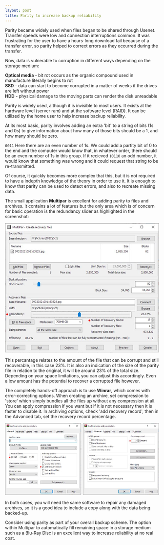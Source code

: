 ```yaml
---
layout: post
title: Parity to increase backup reliability
---
```


Parity became widely used when files began to be shared through Usenet. Transfer speeds were low and connection interruptions common. It was frustrating for the user to have a hours-long download fail because of a transfer error, so parity helped to correct errors as they occurred during the transfer.

Now, data is vulnerable to corruption in different ways depending on the storage medium:

**Optical media** - bit rot occurs as the organic compound used in manufacture literally begins to rot  
**SSD** - data can start to become corrupted in a matter of weeks if the drives are left without power  
**HDD** - physical damage to the moving parts can render the disk unreadable

Parity is widely used, although it is invisible to most users. It exists at the hardware level (server ram) and at the software level (RAID). It can be utilized by the home user to help increase backup reliability.

At its most basic, parity involves adding an extra 'bit' to a string of bits (1s and 0s) to give information about how many of those bits should be a 1, and how many should be zero.

`0011`	Here there are an even number of 1s. We could add a partity bit of 0 to the end and the computer would know that, in whatever order, there should be an even number of 1s in this group. If it recieved `10110` an odd number, it would know that something was wrong and it could request that string to be re-transmitted.

Of course, it quickly becomes more complex that this, but it is not required to have a indepth knowledge of the theory in order to use it. It is enough to know that parity can be used to detect errors, and also to recreate missing data.

The small application **Multipar** is excellent for adding parity to files and archives. It contains a lot of features but the only area which is of concern for basic operation is the redundancy slider as highlighted in the screenshot:

![alt text](/images/multipar1.JPG)

This percantage relates to the amount of the file that can be corrupt and still recoverable, in this case 23%. It is also an indication of the size of the parity file in relation to the original, it will be around 23% of the total size. Depending on your space limitations, you can adjust this accordingly. Even a low amount has the potential to recover a corrupted file however.

The completely hands-off approach is to use **Winrar**, which comes with error-correcting options. When creating an archive, set compression to 'store' which simply bundles all the files up without any compression at all. You can apply compression if you want but if it is not necessary then it is faster to disable it. In archiving options, check 'add recovery record', then in the Advanced tab, set the recovery record percentage.

![alt text](/images/winrar2.JPG)

In both cases, you will need the same software to repair any damaged archives, so it is a good idea to include a copy along with the data being backed-up.

Consider using parity as part of your overall backup scheme. The option within Multipar to automatically fill remaining space in a storage medium such as a Blu-Ray Disc is an excellent way to increase reliability at no real cost.



